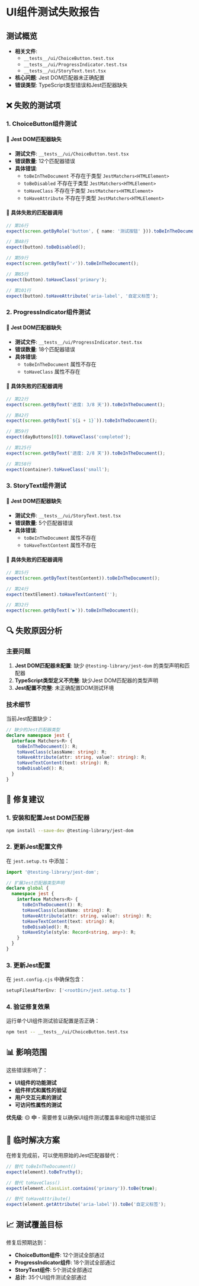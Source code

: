 # UI组件测试失败报告

## 测试概览
- **相关文件**: 
  - `__tests__/ui/ChoiceButton.test.tsx`
  - `__tests__/ui/ProgressIndicator.test.tsx`
  - `__tests__/ui/StoryText.test.tsx`
- **核心问题**: Jest DOM匹配器未正确配置
- **错误类型**: TypeScript类型错误和Jest匹配器缺失

## ❌ 失败的测试项

### 1. ChoiceButton组件测试

#### 🔴 Jest DOM匹配器缺失
- **测试文件**: `__tests__/ui/ChoiceButton.test.tsx`
- **错误数量**: 12个匹配器错误
- **具体错误**:
  - `toBeInTheDocument` 不存在于类型 `JestMatchers<HTMLElement>`
  - `toBeDisabled` 不存在于类型 `JestMatchers<HTMLElement>`
  - `toHaveClass` 不存在于类型 `JestMatchers<HTMLElement>`
  - `toHaveAttribute` 不存在于类型 `JestMatchers<HTMLElement>`

#### 🔴 具体失败的匹配器调用
```typescript
// 第16行
expect(screen.getByRole('button', { name: '测试按钮' })).toBeInTheDocument();

// 第48行
expect(button).toBeDisabled();

// 第59行
expect(screen.getByText('✓')).toBeInTheDocument();

// 第65行
expect(button).toHaveClass('primary');

// 第101行
expect(button).toHaveAttribute('aria-label', '自定义标签');
```

### 2. ProgressIndicator组件测试

#### 🔴 Jest DOM匹配器缺失
- **测试文件**: `__tests__/ui/ProgressIndicator.test.tsx`
- **错误数量**: 18个匹配器错误
- **具体错误**:
  - `toBeInTheDocument` 属性不存在
  - `toHaveClass` 属性不存在

#### 🔴 具体失败的匹配器调用
```typescript
// 第22行
expect(screen.getByText('进度: 3/8 天')).toBeInTheDocument();

// 第42行
expect(screen.getByText(`${i + 1}`)).toBeInTheDocument();

// 第59行
expect(dayButtons[0]).toHaveClass('completed');

// 第125行
expect(screen.getByText('进度: 2/8 天')).toBeInTheDocument();

// 第158行
expect(container).toHaveClass('small');
```

### 3. StoryText组件测试

#### 🔴 Jest DOM匹配器缺失
- **测试文件**: `__tests__/ui/StoryText.test.tsx`
- **错误数量**: 5个匹配器错误
- **具体错误**:
  - `toBeInTheDocument` 属性不存在
  - `toHaveTextContent` 属性不存在

#### 🔴 具体失败的匹配器调用
```typescript
// 第15行
expect(screen.getByText(testContent)).toBeInTheDocument();

// 第24行
expect(textElement).toHaveTextContent('');

// 第32行
expect(screen.getByText('▶')).toBeInTheDocument();
```

## 🔍 失败原因分析

### 主要问题
1. **Jest DOM匹配器未配置**: 缺少 `@testing-library/jest-dom` 的类型声明和匹配器
2. **TypeScript类型定义不完整**: 缺少Jest DOM匹配器的类型声明
3. **Jest配置不完整**: 未正确配置DOM测试环境

### 技术细节
当前Jest配置缺少：
```typescript
// 缺少的Jest匹配器类型
declare namespace jest {
  interface Matchers<R> {
    toBeInTheDocument(): R;
    toHaveClass(className: string): R;
    toHaveAttribute(attr: string, value?: string): R;
    toHaveTextContent(text: string): R;
    toBeDisabled(): R;
  }
}
```

## 🎯 修复建议

### 1. 安装和配置Jest DOM匹配器
```bash
npm install --save-dev @testing-library/jest-dom
```

### 2. 更新Jest配置文件
在 `jest.setup.ts` 中添加：
```typescript
import '@testing-library/jest-dom';

// 扩展Jest匹配器类型声明
declare global {
  namespace jest {
    interface Matchers<R> {
      toBeInTheDocument(): R;
      toHaveClass(className: string): R;
      toHaveAttribute(attr: string, value?: string): R;
      toHaveTextContent(text: string): R;
      toBeDisabled(): R;
      toHaveStyle(style: Record<string, any>): R;
    }
  }
}
```

### 3. 更新Jest配置
在 `jest.config.cjs` 中确保包含：
```javascript
setupFilesAfterEnv: ['<rootDir>/jest.setup.ts']
```

### 4. 验证修复效果
运行单个UI组件测试验证配置是否正确：
```bash
npm test -- __tests__/ui/ChoiceButton.test.tsx
```

## 📊 影响范围

这些错误影响了：
- **UI组件的功能测试**
- **组件样式和属性的验证**
- **用户交互元素的测试**
- **可访问性属性的测试**

**优先级**: 🟡 **中** - 需要修复以确保UI组件测试覆盖率和组件功能验证

## 🔧 临时解决方案

在修复完成前，可以使用原始的Jest匹配器替代：
```typescript
// 替代 toBeInTheDocument()
expect(element).toBeTruthy();

// 替代 toHaveClass()
expect(element.classList.contains('primary')).toBe(true);

// 替代 toHaveAttribute()
expect(element.getAttribute('aria-label')).toBe('自定义标签');
```

## 📈 测试覆盖目标

修复后预期达到：
- **ChoiceButton组件**: 12个测试全部通过
- **ProgressIndicator组件**: 18个测试全部通过  
- **StoryText组件**: 5个测试全部通过
- **总计**: 35个UI组件测试全部通过